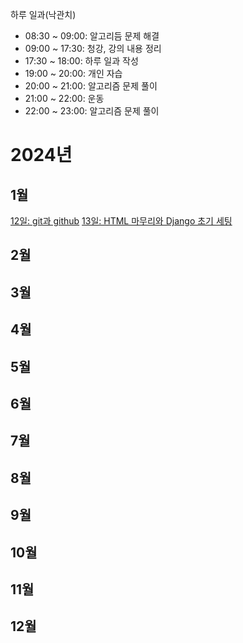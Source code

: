하루 일과(낙관치)

- 08:30 ~ 09:00: 알고리듬 문제 해결
- 09:00 ~ 17:30: 청강, 강의 내용 정리
- 17:30 ~ 18:00: 하루 일과 작성
- 19:00 ~ 20:00: 개인 자습
- 20:00 ~ 21:00: 알고리즘 문제 풀이
- 21:00 ~ 22:00: 운동
- 22:00 ~ 23:00: 알고리즘 문제 풀이


# 2024년
## 1월
[12일: git과 github](./20240112.md)
[13일: HTML 마무리와 Django 초기 세팅](./20240113.md)

## 2월
## 3월
## 4월
## 5월
## 6월
## 7월
## 8월
## 9월
## 10월
## 11월
## 12월
